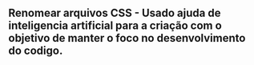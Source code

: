 <h2> Renomear arquivos CSS - Usado ajuda de inteligencia artificial para a criação com o objetivo de manter o foco no desenvolvimento do codigo. </h2> 
